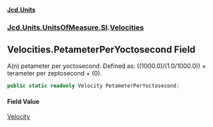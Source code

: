 #### [Jcd.Units](index.md 'index')
### [Jcd.Units.UnitsOfMeasure.SI](Jcd.Units.UnitsOfMeasure.SI.md 'Jcd.Units.UnitsOfMeasure.SI').[Velocities](Velocities.md 'Jcd.Units.UnitsOfMeasure.SI.Velocities')

## Velocities.PetameterPerYoctosecond Field

A(n) petameter per yoctosecond. Defined as: ((1000.0)/(1.0/1000.0)) × terameter per zeptosecond + (0).

```csharp
public static readonly Velocity PetameterPerYoctosecond;
```

#### Field Value
[Velocity](Velocity.md 'Jcd.Units.UnitTypes.Velocity')